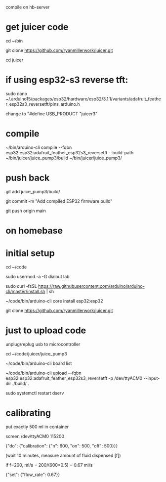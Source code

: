 compile on hb-server

# get juicer code

cd ~/bin

git clone https://github.com/ryanmillerwork/juicer.git

cd juicer

# if using esp32-s3 reverse tft:

sudo nano ~/.arduino15/packages/esp32/hardware/esp32/3.1.1/variants/adafruit_feather_esp32s3_reversetft/pins_arduino.h

change to "#define USB_PRODUCT "juicer3"

# compile

~/bin/arduino-cli compile --fqbn esp32:esp32:adafruit_feather_esp32s3_reversetft --build-path ~/bin/juicer/juice_pump3/build ~/bin/juicer/juice_pump3/

# push back

git add juice_pump3/build/

git commit -m "Add compiled ESP32 firmware build"

git push origin main



# on homebase
# initial setup

cd ~/code

sudo usermod -a -G dialout lab

sudo curl -fsSL https://raw.githubusercontent.com/arduino/arduino-cli/master/install.sh | sh

~/code/bin/arduino-cli core install esp32:esp32

git clone https://github.com/ryanmillerwork/juicer.git

# just to upload code

unplug/replug usb to microcontroller

cd ~/code/juicer/juice_pump3

~/code/bin/arduino-cli board list 

~/code/bin/arduino-cli upload --fqbn esp32:esp32:adafruit_feather_esp32s3_reversetft -p /dev/ttyACM0 --input-dir ./build/ .

sudo systemctl restart dserv

# calibrating

put exactly 500 ml in container

screen /dev/ttyACM0 115200

{"do": {"calibration": {"n": 600, "on": 500, "off": 500}}}

(wait 10 minutes, measure amount of fluid dispensed [f])

if f=200, ml/s = 200/(600*0.5) = 0.67 ml/s

{"set": {"flow_rate": 0.67}}







